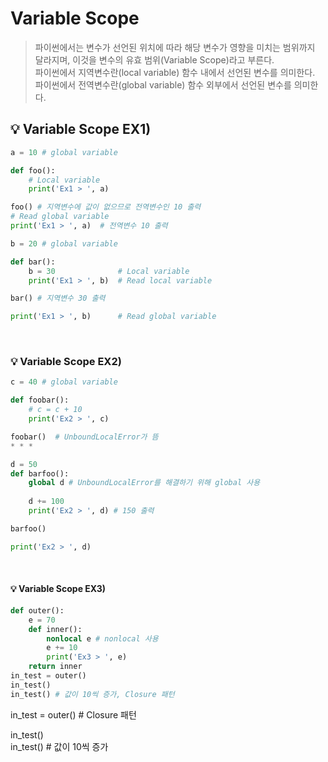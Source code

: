 # Variable Scope
> 파이썬에서는 변수가 선언된 위치에 따라 해당 변수가 영향을 미치는 범위까지 달라지며, 이것을 변수의 유효 범위(Variable Scope)라고 부른다. <br>
> 파이썬에서 지역변수란(local variable) 함수 내에서 선언된 변수를 의미한다. <br>
> 파이썬에서 전역변수란(global variable) 함수 외부에서 선언된 변수를 의미한다. 


## 💡 Variable Scope EX1)
```python
a = 10 # global variable

def foo():
    # Local variable
    print('Ex1 > ', a) 

foo() # 지역변수에 값이 없으므로 전역변수인 10 출력 
# Read global variable
print('Ex1 > ', a)  # 전역변수 10 출력 

b = 20 # global variable

def bar():
    b = 30              # Local variable
    print('Ex1 > ', b)  # Read local variable

bar() # 지역변수 30 출력 

print('Ex1 > ', b)      # Read global variable
```

<br>

### 💡 Variable Scope EX2)
```python
c = 40 # global variable 

def foobar():
    # c = c + 10                   
    print('Ex2 > ', c)          

foobar()  # UnboundLocalError가 뜸
* * *

d = 50
def barfoo():
    global d # UnboundLocalError를 해결하기 위해 global 사용  
                 
    d += 100      
    print('Ex2 > ', d) # 150 출력

barfoo()    

print('Ex2 > ', d)
```

<br>

#### 💡 Variable Scope EX3)
```python
def outer():
    e = 70
    def inner():
        nonlocal e # nonlocal 사용 
        e += 10 
        print('Ex3 > ', e)
    return inner
in_test = outer() 
in_test()          
in_test() # 값이 10씩 증가, Closure 패턴
```

in_test = outer() # Closure 패턴 

in_test()          
in_test() # 값이 10씩 증가    

